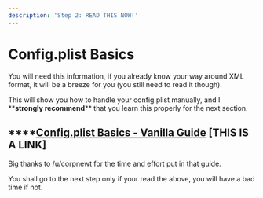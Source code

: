 ```yaml
---
description: 'Step 2: READ THIS NOW!'
---
```


# Config.plist Basics

You will need this information, if you already know your way around XML format, it will be a breeze for you \(you still need to read it though\). 

This will show you how to handle your config.plist manually, and I \*\***strongly recommend**\*\* that you learn this properly for the next section.

## \*\*\*\*[**Config.plist Basics - Vanilla Guide**](https://hackintosh.gitbook.io/-r-hackintosh-vanilla-desktop-guide/config.plist-basics) **\[THIS IS A LINK\]**

Big thanks to /u/corpnewt for the time and effort put in that guide.

You shall go to the next step only if your read the above, you will have a bad time if not.

